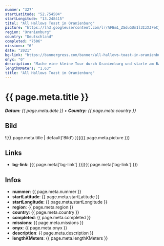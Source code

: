 ```yaml
---
nummer: "327"
startLatitude: "52.754504"
startLongitude: "13.248415"
titel: "All Hallows Toast in Oranienburg"
picture: "https://lh3.googleusercontent.com/lr/AFBm1_ZSduGUm1l3IzXJFeCjO6fKvIPrj7Dq5GnoJ607KCN0X2zWn27ojj1DS_WAHLFhBEltLllRkBRzT2JzJTGlYwnyewPBwPl386KoiAn0dDRLyTNm3oDJtrMIYWk0mt7_GBBI8Ts_V3b7ApX8s0U0WLxU2JDh3Ztn0SeWb3ilWDf8Nn1kqD2jQi2rTaREaZGd1-W1C7PFdkzsS17UcCAPi3ngumPLjr5dFLs3W3HZcQ1zj3FLwaokmO4q61LTB7NHEY7zfPlILZjT_slW9JASnpkZvFMsBfUogYI5Tcd1M5EOZcmZyJwCSZL-ORXjXhf6gnSwWRygC6v6i_E_OZSk-GPRdoRcQXWKmkPlyW0VcwYZ3pUT5uSDhRoLbs5Ortun5Vv8PB9mIKael_XCJJzt5o1xjd6h5s3OUKbljOLQcTyjg9A9ksC5r78aQVDh8YQRiThncLSxmUNu5mGYsGM1pnS1wneINDa_vz_hIcDqokFHB5cDg9r19AUq-m2AWWw6BEjLVx55_pbdlmwllkcZZ9uNMi48E0A-1E3JHArUNVauxlPmnrwu3VnNfIQAkS1RNyvsBDYCvlxjzZzJYgHVzcoAxmhkYMcjLsRjfOt_uoj132vzDUWr6-_AwEHuM5e4LlPNsjBC3oBH5EhwusTEs_TIkFvwHOxIa3Y_uLHBV2ziR2_b5subDHVXexjkvRMDdvjkCFJkqRk12xmfxHLdTUoqXu-xKYdw0Qz-BfZqWpSsKDBcGjcOFAK41nylOrzPLxXPSrP-cD01n3Z6Me70eCGjcbdgdVf8jCqUhU2o8TtE7wIcaUpc6Mhw53F2qoqHGBszu1weqM5xls2DKihAxPz_Rvnfle8D7UXe"
region: "Oranienburg"
country: "Deutschland"
completed: "7506"
missions: "6"
date: "2021"
bg-link: "https://bannergress.com/banner/all-hallows-toast-in-oranienburg-fb29"
onyx: "0"
description: "Mache eine kleine Tour durch Oranienburg und starte am Bahnhof"
lengthKMeters: "1,63"
title: "All Hallows Toast in Oranienburg"
---
```


# {{ page.meta.title }}
_**Datum:** {{ page.meta.date }} • **Country:** {{ page.meta.country }}_

## Bild
![{{ page.meta.title | default('Bild') }}]({{ page.meta.picture }})

## Links
- **bg-link**: [{{ page.meta['bg-link'] }}]({{ page.meta['bg-link'] }})

## Infos
- **nummer**: {{ page.meta.nummer }}
- **startLatitude**: {{ page.meta.startLatitude }}
- **startLongitude**: {{ page.meta.startLongitude }}
- **region**: {{ page.meta.region }}
- **country**: {{ page.meta.country }}
- **completed**: {{ page.meta.completed }}
- **missions**: {{ page.meta.missions }}
- **onyx**: {{ page.meta.onyx }}
- **description**: {{ page.meta.description }}
- **lengthKMeters**: {{ page.meta.lengthKMeters }}

